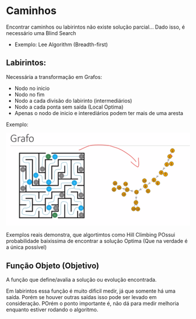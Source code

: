 # Caminhos

Encontrar caminhos ou labirintos não existe solução parcial... Dado isso, é necessário uma Blind Search

 - Exemplo: Lee Algorithm (Breadth-first)


## Labirintos:

Necessária a transformação em Grafos:

 - Nodo no inicio
 - Nodo no fim
 - Nodo a cada divisão do labirinto (intermediários)
 - Nodo a cada ponta sem saída (Local Optima)
 - Apenas o nodo de inicio e interediários podem ter mais de uma aresta

Exemplo:

![lab_as_graph.png](lab_as_graph.png) 

Exemplos reais demonstra, que algortimtos como Hill Climbing  POssui probabilidade baixissima de encontrar a solução Optima (Que na verdade é a única possível)

## Função Objeto (Objetivo)

A função que define/avalia a solução ou evolução encontrada.

Em labirintos essa função é muito dificil medir, já que somente há uma saída. Porém se houver outras saídas isso pode ser levado em consideração. 
POrém o ponto importante é, não dá para medir melhoria enquanto estiver rodando o algoritmo.